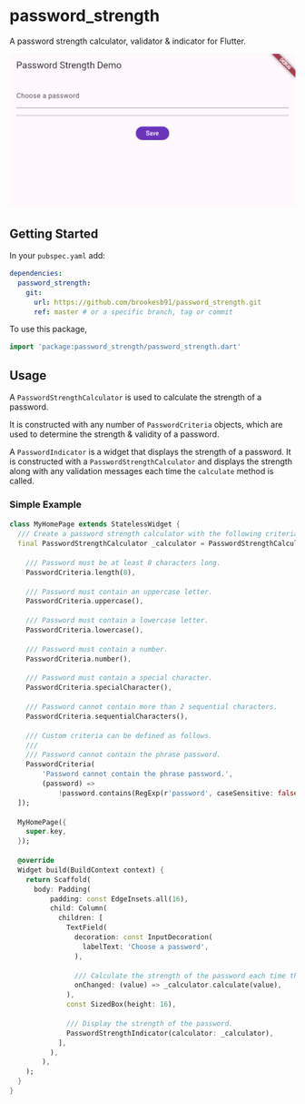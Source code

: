 # password_strength

A password strength calculator, validator & indicator for Flutter.

![Demo](images/demo.gif)

## Getting Started

In your `pubspec.yaml` add:

```yaml
dependencies:
  password_strength:
    git:
      url: https://github.com/brookesb91/password_strength.git
      ref: master # or a specific branch, tag or commit
```

To use this package,

```dart
import 'package:password_strength/password_strength.dart'
```

## Usage

A `PasswordStrengthCalculator` is used to calculate the strength of a password.

It is constructed with any number of `PasswordCriteria` objects, which are used to determine the strength & validity of a password.

A `PasswordIndicator` is a widget that displays the strength of a password. It is constructed with a `PasswordStrengthCalculator` and displays the strength along with any validation messages each time the `calculate` method is called.

### Simple Example

```dart
class MyHomePage extends StatelessWidget {
  /// Create a password strength calculator with the following criteria:
  final PasswordStrengthCalculator _calculator = PasswordStrengthCalculator([

    /// Password must be at least 8 characters long.
    PasswordCriteria.length(8),

    /// Password must contain an uppercase letter.
    PasswordCriteria.uppercase(),

    /// Password must contain a lowercase letter.
    PasswordCriteria.lowercase(),

    /// Password must contain a number.
    PasswordCriteria.number(),

    /// Password must contain a special character.
    PasswordCriteria.specialCharacter(),

    /// Password cannot contain more than 2 sequential characters.
    PasswordCriteria.sequentialCharacters(),

    /// Custom criteria can be defined as follows.
    ///
    /// Password cannot contain the phrase password.
    PasswordCriteria(
        'Password cannot contain the phrase password.',
        (password) =>
            !password.contains(RegExp(r'password', caseSensitive: false)))
  ]);

  MyHomePage({
    super.key,
  });

  @override
  Widget build(BuildContext context) {
    return Scaffold(
      body: Padding(
          padding: const EdgeInsets.all(16),
          child: Column(
            children: [
              TextField(
                decoration: const InputDecoration(
                  labelText: 'Choose a password',
                ),

                /// Calculate the strength of the password each time the text changes.
                onChanged: (value) => _calculator.calculate(value),
              ),
              const SizedBox(height: 16),

              /// Display the strength of the password.
              PasswordStrengthIndicator(calculator: _calculator),
            ],
          ),
        ),
    );
  }
}

```
